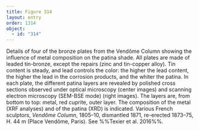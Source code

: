 ```yaml
---
title: Figure 314
layout: entry
order: 1314
object:
  - id: "314"
---
```


Details of four of the bronze plates from the Vendôme Column showing the influence of metal composition on the patina shade. All plates are made of leaded tin-bronze, except the repairs (zinc and tin-copper alloy). Tin content is steady, and lead controls the color: the higher the lead content, the higher the lead in the corrosion products, and the whiter the patina. In each plate, the different patina layers are revealed by polished cross sections observed under optical microscopy (center images) and scanning electron microscopy (SEM-BSE mode) (right images). The layers are, from bottom to top: metal, red cuprite, outer layer. The composition of the metal (XRF analyses) and of the patina (XRD) is indicated. Various French sculptors, *Vendôme Column*, 1805–10, dismantled 1871, re-erected 1873–75, H. 44 m (Place Vendôme, Paris). See %%Texier et al. 2016%%.
